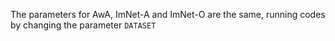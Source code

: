 The parameters for AwA, ImNet-A and ImNet-O are the same, running codes by changing the parameter `DATASET`
